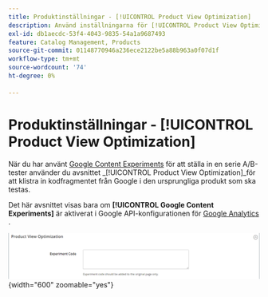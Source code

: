 ```yaml
---
title: Produktinställningar - [!UICONTROL Product View Optimization]
description: Använd inställningarna för [!UICONTROL Product View Optimization] för att konfigurera en serie A/B-tester med Google Content Experiments för en produkt.
exl-id: db1aecdc-53f4-4043-9835-54a1a9687493
feature: Catalog Management, Products
source-git-commit: 01148770946a236ece2122be5a88b963a0f07d1f
workflow-type: tm+mt
source-wordcount: '74'
ht-degree: 0%

---
```


# Produktinställningar - [!UICONTROL Product View Optimization]

När du har använt [Google Content Experiments](../merchandising-promotions/google-content-experiments.md) för att ställa in en serie A/B-tester använder du avsnittet _[!UICONTROL Product View Optimization]_för att klistra in kodfragmentet från Google i den ursprungliga produkt som ska testas.

Det här avsnittet visas bara om **[!UICONTROL Google Content Experiments]** är aktiverat i Google API-konfigurationen för [Google Analytics ](../merchandising-promotions/google-analytics.md).

![Optimering av produktvy](./assets/product-view-optimization.png){width="600" zoomable="yes"}
